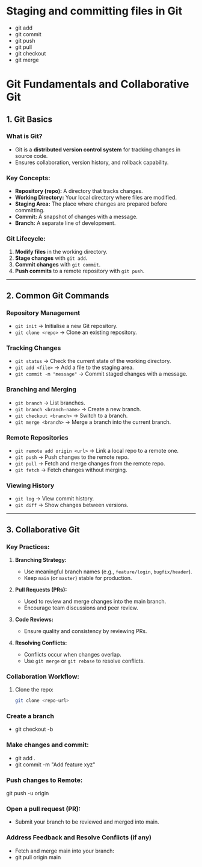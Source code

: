 # Staging and committing files in Git

- git add
- git commit
- git push
- git pull
- git checkout
- git merge

# Git Fundamentals and Collaborative Git  

## 1. Git Basics  

### What is Git?  
- Git is a **distributed version control system** for tracking changes in source code.  
- Ensures collaboration, version history, and rollback capability.  

### Key Concepts:  
- **Repository (repo):** A directory that tracks changes.  
- **Working Directory:** Your local directory where files are modified.  
- **Staging Area:** The place where changes are prepared before committing.  
- **Commit:** A snapshot of changes with a message.  
- **Branch:** A separate line of development.  

### Git Lifecycle:  
1. **Modify files** in the working directory.  
2. **Stage changes** with `git add`.  
3. **Commit changes** with `git commit`.  
4. **Push commits** to a remote repository with `git push`.  

---

## 2. Common Git Commands  

### Repository Management  
- `git init` → Initialise a new Git repository.  
- `git clone <repo>` → Clone an existing repository.  

### Tracking Changes  
- `git status` → Check the current state of the working directory.  
- `git add <file>` → Add a file to the staging area.  
- `git commit -m "message"` → Commit staged changes with a message.  

### Branching and Merging  
- `git branch` → List branches.  
- `git branch <branch-name>` → Create a new branch.  
- `git checkout <branch>` → Switch to a branch.  
- `git merge <branch>` → Merge a branch into the current branch.  

### Remote Repositories  
- `git remote add origin <url>` → Link a local repo to a remote one.  
- `git push` → Push changes to the remote repo.  
- `git pull` → Fetch and merge changes from the remote repo.  
- `git fetch` → Fetch changes without merging.  

### Viewing History  
- `git log` → View commit history.  
- `git diff` → Show changes between versions.  

---

## 3. Collaborative Git  

### Key Practices:  
1. **Branching Strategy:**  
   - Use meaningful branch names (e.g., `feature/login`, `bugfix/header`).  
   - Keep `main` (or `master`) stable for production.  

2. **Pull Requests (PRs):**  
   - Used to review and merge changes into the main branch.  
   - Encourage team discussions and peer review.  

3. **Code Reviews:**  
   - Ensure quality and consistency by reviewing PRs.  

4. **Resolving Conflicts:**  
   - Conflicts occur when changes overlap.  
   - Use `git merge` or `git rebase` to resolve conflicts.  

### Collaboration Workflow:  
1. Clone the repo:  
   ```bash
   git clone <repo-url>
   
### Create a branch

- git checkout -b <branch-name>

### Make changes and commit:

- git add .  
- git commit -m "Add feature xyz"

### Push changes to Remote:

git push -u origin <branch-name>

### Open a pull request (PR):

- Submit your branch to be reviewed and merged into main.

### Address Feedback and Resolve Conflicts (if any)

- Fetch and merge main into your branch:
- git pull origin main

